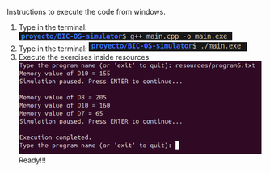 Instructions to execute the code from windows.
1. Type in the terminal:
![Example](Images/image1.png)
2. Type in the terminal:
![Example](Images/image2.png)
3. Execute the exercises inside resources:
![Example](Images/image3.png)
Ready!!!

